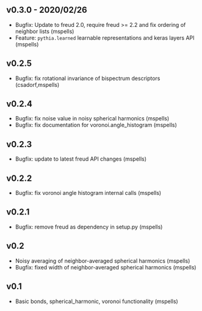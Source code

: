 ## v0.3.0 - 2020/02/26

- Bugfix: Update to freud 2.0, require freud >= 2.2 and fix ordering of neighbor lists (mspells)
- Feature: `pythia.learned` learnable representations and keras layers API (mspells)

## v0.2.5

- Bugfix: fix rotational invariance of bispectrum descriptors (csadorf,mspells)

## v0.2.4

- Bugfix: fix noise value in noisy spherical harmonics (mspells)
- Bugfix: fix documentation for voronoi.angle_histogram (mspells)

## v0.2.3

- Bugfix: update to latest freud API changes (mspells)

## v0.2.2

- Bugfix: fix voronoi angle histogram internal calls (mspells)

## v0.2.1

- Bugfix: remove freud as dependency in setup.py (mspells)

## v0.2

- Noisy averaging of neighbor-averaged spherical harmonics (mspells)
- Bugfix: fixed width of neighbor-averaged spherical harmonics (mspells)

## v0.1

- Basic bonds, spherical_harmonic, voronoi functionality (mspells)
